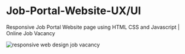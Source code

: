 # Job-Portal-Website-UX/UI
Responsive Job Portal Website page using HTML CSS and Javascript | Online Job Vacancy

![responsive web design job vacancy](https://github.com/lexzer42/Job-Portal-Website/assets/134535937/1ca32dfb-e38d-4cf4-b1a1-1c97efe1c7aa)


